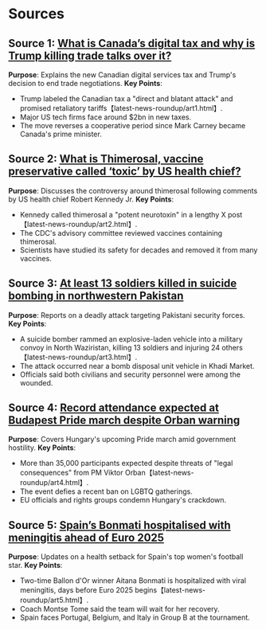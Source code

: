 # Sources

## Source 1: [What is Canada’s digital tax and why is Trump killing trade talks over it?](https://www.aljazeera.com/economy/2025/6/28/what-is-canadas-digital-tax-and-why-is-trump-killing-trade-talks-over-it)
**Purpose**: Explains the new Canadian digital services tax and Trump's decision to end trade negotiations.
**Key Points**:
- Trump labeled the Canadian tax a "direct and blatant attack" and promised retaliatory tariffs【latest-news-roundup/art1.html】.
- Major US tech firms face around $2bn in new taxes.
- The move reverses a cooperative period since Mark Carney became Canada's prime minister.

## Source 2: [What is Thimerosal, vaccine preservative called ‘toxic’ by US health chief?](https://www.aljazeera.com/news/2025/6/28/what-is-thimerosal-vaccine-preservative-called-toxic-by-us-health-chief)
**Purpose**: Discusses the controversy around thimerosal following comments by US health chief Robert Kennedy Jr.
**Key Points**:
- Kennedy called thimerosal a "potent neurotoxin" in a lengthy X post【latest-news-roundup/art2.html】.
- The CDC's advisory committee reviewed vaccines containing thimerosal.
- Scientists have studied its safety for decades and removed it from many vaccines.

## Source 3: [At least 13 soldiers killed in suicide bombing in northwestern Pakistan](https://www.aljazeera.com/news/2025/6/28/at-least-13-soldiers-killed-in-suicide-bombing-in-northwestern-pakistan)
**Purpose**: Reports on a deadly attack targeting Pakistani security forces.
**Key Points**:
- A suicide bomber rammed an explosive-laden vehicle into a military convoy in North Waziristan, killing 13 soldiers and injuring 24 others【latest-news-roundup/art3.html】.
- The attack occurred near a bomb disposal unit vehicle in Khadi Market.
- Officials said both civilians and security personnel were among the wounded.

## Source 4: [Record attendance expected at Budapest Pride march despite Orban warning](https://www.aljazeera.com/news/2025/6/28/record-attendance-expected-at-budapest-pride-march-despite-orban-warning)
**Purpose**: Covers Hungary's upcoming Pride march amid government hostility.
**Key Points**:
- More than 35,000 participants expected despite threats of "legal consequences" from PM Viktor Orban【latest-news-roundup/art4.html】.
- The event defies a recent ban on LGBTQ gatherings.
- EU officials and rights groups condemn Hungary's crackdown.

## Source 5: [Spain’s Bonmati hospitalised with meningitis ahead of Euro 2025](https://www.aljazeera.com/sports/2025/6/28/spains-bonmati-hospitalized-with-meningitis-ahead-of-euro-2025)
**Purpose**: Updates on a health setback for Spain's top women's football star.
**Key Points**:
- Two-time Ballon d'Or winner Aitana Bonmati is hospitalized with viral meningitis, days before Euro 2025 begins【latest-news-roundup/art5.html】.
- Coach Montse Tome said the team will wait for her recovery.
- Spain faces Portugal, Belgium, and Italy in Group B at the tournament.
